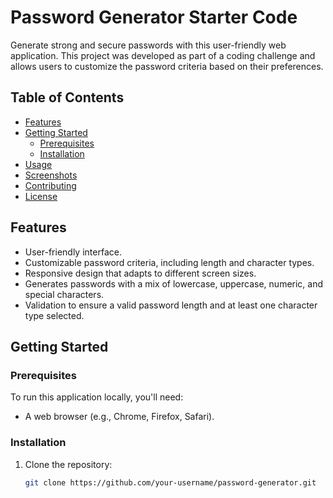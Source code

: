 # Password Generator Starter Code

Generate strong and secure passwords with this user-friendly web application. This project was developed as part of a coding challenge and allows users to customize the password criteria based on their preferences.

## Table of Contents

- [Features](#features)
- [Getting Started](#getting-started)
  - [Prerequisites](#prerequisites)
  - [Installation](#installation)
- [Usage](#usage)
- [Screenshots](#screenshots)
- [Contributing](#contributing)
- [License](#license)

## Features

- User-friendly interface.
- Customizable password criteria, including length and character types.
- Responsive design that adapts to different screen sizes.
- Generates passwords with a mix of lowercase, uppercase, numeric, and special characters.
- Validation to ensure a valid password length and at least one character type selected.

## Getting Started

### Prerequisites

To run this application locally, you'll need:

- A web browser (e.g., Chrome, Firefox, Safari).

### Installation

1. Clone the repository:
   ```sh
   git clone https://github.com/your-username/password-generator.git
